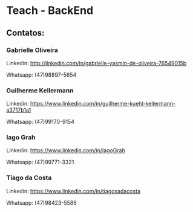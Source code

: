 # Teach - BackEnd

## Contatos:
### Gabrielle Oliveira
Linkedin: http://linkedin.com/in/gabrielle-yasmin-de-oliveira-76549015b

Whatsapp: (47)98897-5654


### Guilherme Kellermann
Linkedin: https://www.linkedin.com/in/guilherme-kuehl-kellermann-a3717b1a1

Whatsapp: (47)99170-9154


### Iago Grah
Linkedin: https://www.linkedin.com/in/IagoGrah

Whatsapp: (47)99771-3321


### Tiago da Costa
Linkedin: https://www.linkedin.com/in/tiagosadacosta

Whatsapp: (47)98423-5586
